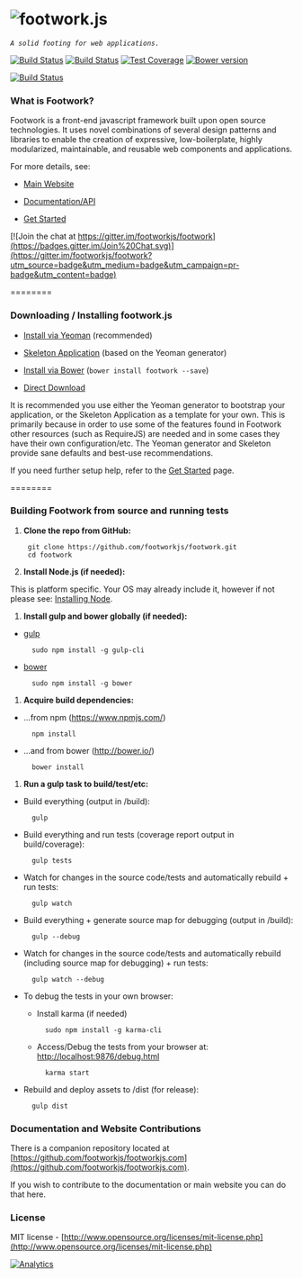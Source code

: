 ![footwork.js](https://raw.github.com/footworkjs/footwork/master/dist/gh-footwork-logo.png)
========

*```A solid footing for web applications.```*

[![Build Status](https://travis-ci.org/footworkjs/footwork.png?branch=master)](https://travis-ci.org/footworkjs/footwork) [![Build Status](https://saucelabs.com/buildstatus/reflectiv?r=4)](https://saucelabs.com/u/reflectiv) [![Test Coverage](https://coveralls.io/repos/github/footworkjs/footwork/badge.svg?branch=master)](https://coveralls.io/github/footworkjs/footwork) [![Bower version](https://badge.fury.io/bo/footwork.svg)](https://badge.fury.io/bo/footwork)

[![Build Status](https://saucelabs.com/browser-matrix/reflectiv.svg?r=7)](https://saucelabs.com/u/reflectiv)

### What is Footwork?

Footwork is a front-end javascript framework built upon open source technologies. It uses novel combinations of several design patterns and libraries to enable the creation of expressive, low-boilerplate, highly modularized, maintainable, and reusable web components and applications.

For more details, see:

* [Main Website](http://footworkjs.com/ "http://footworkjs.com")

* [Documentation/API](http://footworkjs.com/docs/list "Documentation and API information")

* [Get Started](http://footworkjs.com/get-started "Get Started")

[![Join the chat at https://gitter.im/footworkjs/footwork](https://badges.gitter.im/Join%20Chat.svg)](https://gitter.im/footworkjs/footwork?utm_source=badge&utm_medium=badge&utm_campaign=pr-badge&utm_content=badge)

========

### Downloading / Installing footwork.js

  * [Install via Yeoman](https://github.com/footworkjs/generator-footwork#readme "FootworkJS Yeoman Generator") (recommended)

  * [Skeleton Application](https://github.com/footworkjs/skeleton-app#readme "Skeleton Application") (based on the Yeoman generator)

  * [Install via Bower](http://footworkjs.com/get-started#bower) (```bower install footwork --save```)

  * [Direct Download](http://footworkjs.com/get-started#download)

It is recommended you use either the Yeoman generator to bootstrap your application, or the Skeleton Application as a template for your own. This is primarily because in order to use some of the features found in Footwork other resources (such as RequireJS) are needed and in some cases they have their own configuration/etc. The Yeoman generator and Skeleton provide sane defaults and best-use recommendations.

If you need further setup help, refer to the [Get Started](http://footworkjs.com/get-started "Get Started") page.

========

### Building Footwork from source and running tests

1. **Clone the repo from GitHub:**
  
        git clone https://github.com/footworkjs/footwork.git
        cd footwork

1. **Install Node.js (if needed):**

  This is platform specific. Your OS may already include it, however if not please see: [Installing Node](https://docs.npmjs.com/getting-started/installing-node).

1. **Install gulp and bower globally (if needed):**

  * [gulp](http://gulpjs.com/)
  
          sudo npm install -g gulp-cli

  * [bower](http://bower.io/)
  
          sudo npm install -g bower

1. **Acquire build dependencies:**

  * ...from npm (https://www.npmjs.com/)
  
          npm install

  * ...and from bower (http://bower.io/)
  
          bower install

1. **Run a gulp task to build/test/etc:**
  
  * Build everything (output in /build):
  
          gulp

  * Build everything and run tests (coverage report output in build/coverage):
  
          gulp tests

  * Watch for changes in the source code/tests and automatically rebuild + run tests:
  
          gulp watch
  
  * Build everything + generate source map for debugging (output in /build):
  
          gulp --debug
  
  * Watch for changes in the source code/tests and automatically rebuild (including source map for debugging) + run tests:
  
          gulp watch --debug

  * To debug the tests in your own browser:
  
    * Install karma (if needed)

            sudo npm install -g karma-cli
          
    * Access/Debug the tests from your browser at: [http://localhost:9876/debug.html](http://localhost:9876/debug.html)

            karma start

  * Rebuild and deploy assets to /dist (for release):
  
          gulp dist

### Documentation and Website Contributions

There is a companion repository located at [https://github.com/footworkjs/footworkjs.com](https://github.com/footworkjs/footworkjs.com).

If you wish to contribute to the documentation or main website you can do that here.

### License

MIT license - [http://www.opensource.org/licenses/mit-license.php](http://www.opensource.org/licenses/mit-license.php)

[![Analytics](https://ga-beacon.appspot.com/UA-52543452-1/footwork/GITHUB-ROOT)](https://github.com/footworkjs/ga-beacon)

